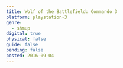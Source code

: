 ```yaml
---
title: Wolf of the Battlefield: Commando 3
platform: playstation-3
genre:
  - shmup
digital: true
physical: false
guide: false
pending: false
posted: 2016-09-04
---
```

